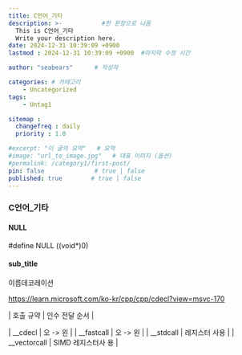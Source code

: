 ```yaml
---
title: C언어_기타
description: >-           #한 문장으로 나옴
  This is C언어_기타
  Write your description here.
date: 2024-12-31 10:39:09 +0900
lastmod : 2024-12-31 10:39:09 +0900  #마지막 수정 시간

author: "seabears"      # 작성자

categories: # 카테고리
    - Uncategorized  
tags: 
    - Untag1

sitemap :
  changefreq : daily
  priority : 1.0

#excerpt: "이 글의 요약"   # 요약
#image: "url_to_image.jpg"   # 대표 이미지 (옵션)
#permalink: /category1/first-post/
pin: false              # true | false
published: true        # true | false
---
```


### C언어_기타

#### NULL
#define NULL ((void*)0)

#### sub_title

이름데코레이션

https://learn.microsoft.com/ko-kr/cpp/cpp/cdecl?view=msvc-170

| 호출 규약 | 인수 전달 순서 | 

| __cdecl       | 오 -> 왼            |
| __fastcall    | 오 -> 왼            |
| __stdcall     | 레지스터 사용       |
| __vectorcall  | SIMD 레지스터사 용    |



